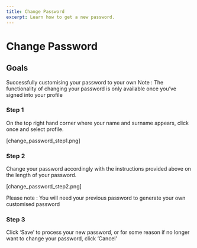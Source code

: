 ```yaml
---
title: Change Password
excerpt: Learn how to get a new password.
---
```


# Change Password

## Goals

Successfully customising your password to your own
Note : The functionality of changing your password is only available once you’ve signed into your profile

### Step 1

On the top right hand corner where your name and surname appears, click once and select profile.

[change_password_step1.png]

### Step 2

Change your password accordingly with the instructions provided above on the length of your password.

[change_password_step2.png]

Please note : You will need your previous password to generate your own customised password

### Step 3

Click ‘Save’ to process your new password, or for some reason if no longer want to change your password, click ‘Cancel’

